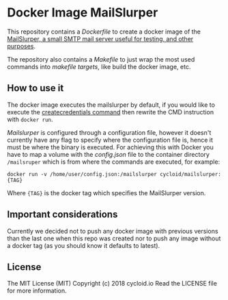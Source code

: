 # Docker Image MailSlurper

This repository contains a _Dockerfile_ to create a docker image of the [MailSlurper, a small SMTP mail server useful for testing, and other purposes](https://github.com/mailslurper/mailslurper).

The repository also contains a _Makefile_ to just wrap the most used commands into _makefile targets_, like build the docker image, etc.

## How to use it

The docker image executes the mailslurper by default, if you would like to execute the [createcredentials command](https://github.com/mailslurper/mailslurper/tree/master/cmd/createcredentials) then rewrite the CMD instruction with `docker run`.

_Mailslurper_ is configured through a configuration file, however it doesn't currently have any flag to specify where the configuration file is, hence it must be where the binary is executed. For achieving this with Docker you have to map a volume with the _config.json_ file to the container directory `/mailsruper` which is from where the commands are executed, for example:

`docker run -v /home/user/config.json:/mailslurper cycloid/mailslurper:{TAG}`

Where `{TAG}` is the docker tag which specifies the MailSlurper version.

## Important considerations

Currently we decided not to push any docker image with previous versions than the last one when this repo was created nor to push any image without a docker tag (as you should know it defaults to latest).

## License

The MIT License (MIT)
Copyright (c) 2018 cycloid.io
Read the LICENSE file for more information.
